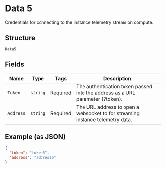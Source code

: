 
# Data 5

Credentials for connecting to the instance telemetry stream on compute.

## Structure

`Data5`

## Fields

| Name | Type | Tags | Description |
|  --- | --- | --- | --- |
| `Token` | `string` | Required | The authentication token passed into the address as a URL parameter (?token). |
| `Address` | `string` | Required | The URL address to open a websocket to for streaming instance telemetry data. |

## Example (as JSON)

```json
{
  "token": "token6",
  "address": "address6"
}
```

